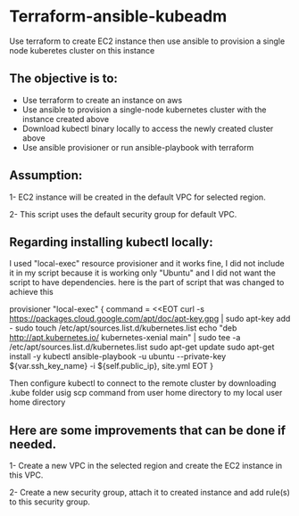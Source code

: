 # Terraform-ansible-kubeadm

Use terraform to create EC2 instance then use ansible to provision a single node kuberetes cluster on this instance

The objective is to:
--------------------
   - Use terraform to create an instance on aws
   - Use ansible to provision a single-node kubernetes cluster with the instance created above
   - Download kubectl binary locally to access the newly created cluster above
   - Use ansible provisioner or run ansible-playbook with terraform

Assumption:
-----------
1- EC2 instance will be created in the default VPC for selected region.

2- This script uses the default security group for default VPC.


Regarding installing kubectl locally:
-------------------------------------
I used "local-exec" resource provisioner and it works fine, I did not include it in my script because it is working only "Ubuntu" and I did not want the script to have dependencies. here is the part of script that was changed to achieve this

provisioner "local-exec" {
command = <<EOT
curl -s https://packages.cloud.google.com/apt/doc/apt-key.gpg | sudo apt-key add -
sudo touch /etc/apt/sources.list.d/kubernetes.list
echo "deb http://apt.kubernetes.io/ kubernetes-xenial main" | sudo tee -a /etc/apt/sources.list.d/kubernetes.list
sudo apt-get update
sudo apt-get install -y kubectl
ansible-playbook -u ubuntu --private-key ${var.ssh_key_name} -i ${self.public_ip}, site.yml
EOT
}  

Then configure kubectl to connect to the remote cluster by downloading .kube folder usig scp command from user home directory to my local user home directory


Here are some improvements that can be done if needed.
------------------------------------------------------

1- Create a new VPC in the selected region and create the EC2 instance in this VPC.

2- Create a new security group, attach it to created instance and add rule(s) to this security group.

